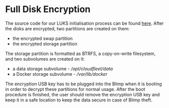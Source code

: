# Full Disk Encryption

The source code for our LUKS initialisation process
can be found [here][cryptpart]. After the disks are encrypted, two partitions
are created on them:

 - the encrypted swap partition
 - the encrypted storage partition

The storage partition is formatted as BTRFS, a copy-on-write filesystem,
and two subvolumes are created on it:

- a data storage subvolume - */opt/cloudfleet/data*
- a Docker storage subvolume - */var/lib/docker*

The encryption USB key has to be plugged into the Blimp when it is booting in
order to decrypt these partitions for normal usage. After the boot procedure is
finished, the user should remove the encryption USB key and keep it in a safe
location to keep the data secure in case of Blimp theft.

[cryptpart]: https://github.com/cloudfleet/blimp-engineroom/tree/master/bin/cryptpart "cryptpart"
